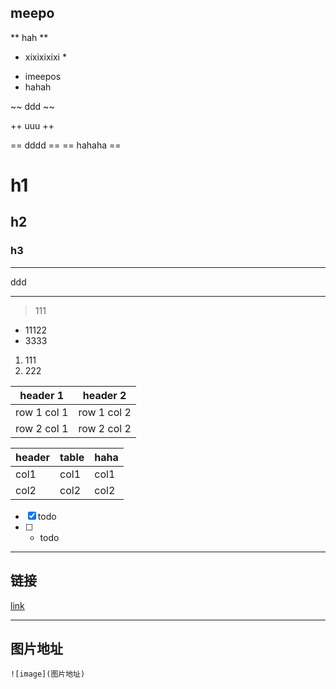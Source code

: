 ## meepo
** hah **

* xixixixixi *

- imeepos
- hahah

~~ ddd ~~

++ uuu ++

== dddd ==
== hahaha ==

# h1
## h2
### h3

---
ddd

---

> 111

- 11122
- 3333


1. 111
2. 222



header 1 | header 2
---|---
row 1 col 1 | row 1 col 2
row 2 col 1 | row 2 col 2

header | table | haha
---|---|---
col1 | col1| col1
col2| col2|col2


- [x] todo
- [ ] - todo

---
链接
---

[link](http://note.youdao.com/)

---
图片地址
---

```
![image](图片地址)
```
